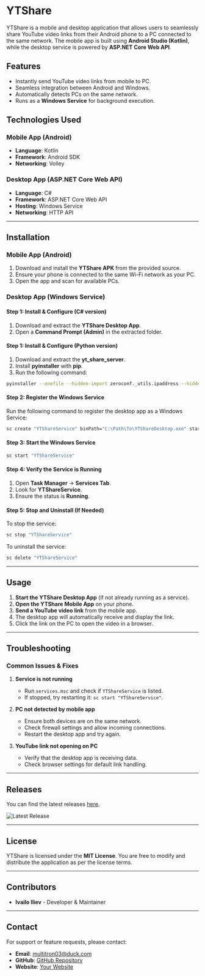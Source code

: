 # YTShare

YTShare is a mobile and desktop application that allows users to seamlessly share YouTube video links from their Android phone to a PC connected to the same network. The mobile app is built using **Android Studio (Kotlin)**, while the desktop service is powered by **ASP.NET Core Web API**.

## Features
- Instantly send YouTube video links from mobile to PC.
- Seamless integration between Android and Windows.
- Automatically detects PCs on the same network.
- Runs as a **Windows Service** for background execution.

## Technologies Used
### Mobile App (Android)
- **Language**: Kotlin
- **Framework**: Android SDK
- **Networking**: Volley

### Desktop App (ASP.NET Core Web API)
- **Language**: C#
- **Framework**: ASP.NET Core Web API
- **Hosting**: Windows Service
- **Networking**: HTTP API

---

## Installation
### **Mobile App (Android)**
1. Download and install the **YTShare APK** from the provided source.
2. Ensure your phone is connected to the same Wi-Fi network as your PC.
3. Open the app and scan for available PCs.

### **Desktop App (Windows Service)**
#### **Step 1: Install & Configure (C# version)**
1. Download and extract the **YTShare Desktop App**.
2. Open a **Command Prompt (Admin)** in the extracted folder.

#### **Step 1: Install & Configure (Python version)**
1. Download and extract the **yt_share_server**.
2. Install **pyinstaller** with **pip**.
3. Run the following command:
```sh
pyinstaller --onefile --hidden-import zeroconf._utils.ipaddress --hidden-import zeroconf.asyncio --hidden-import zeroconf.ipc --hidden-import zeroconf._handlers.answers yt_share_server.py --windowed
```

#### **Step 2: Register the Windows Service**
Run the following command to register the desktop app as a Windows Service:

```sh
sc create "YTShareService" binPath="C:\Path\To\YTShareDesktop.exe" start=auto
```

#### **Step 3: Start the Windows Service**
```sh
sc start "YTShareService"
```

#### **Step 4: Verify the Service is Running**
1. Open **Task Manager** → **Services Tab**.
2. Look for **YTShareService**.
3. Ensure the status is **Running**.

#### **Step 5: Stop and Uninstall (If Needed)**
To stop the service:
```sh
sc stop "YTShareService"
```
To uninstall the service:
```sh
sc delete "YTShareService"
```

---

## Usage
1. **Start the YTShare Desktop App** (if not already running as a service).
2. **Open the YTShare Mobile App** on your phone.
3. **Send a YouTube video link** from the mobile app.
4. The desktop app will automatically receive and display the link.
5. Click the link on the PC to open the video in a browser.

---

## Troubleshooting
### **Common Issues & Fixes**
1. **Service is not running**
   - Run `services.msc` and check if `YTShareService` is listed.
   - If stopped, try restarting it: `sc start "YTShareService"`.

2. **PC not detected by mobile app**
   - Ensure both devices are on the same network.
   - Check firewall settings and allow incoming connections.
   - Restart the desktop app and try again.

3. **YouTube link not opening on PC**
   - Verify that the desktop app is receiving data.
   - Check browser settings for default link handling.

---

## Releases

You can find the latest releases [here](https://github.com/MultiTron/YTShare/releases).

![Latest Release](https://img.shields.io/github/v/release/MultiTron/YTShare)

---

## License
YTShare is licensed under the **MIT License**. You are free to modify and distribute the application as per the license terms.

---

## Contributors
- **Ivailo Iliev** - Developer & Maintainer

---

## Contact
For support or feature requests, please contact:
- **Email**: multitron03@duck.com
- **GitHub**: [GitHub Repository](https://github.com/MultiTron/YTShare)
- **Website**: [Your Website](https://multitron.github.io)

